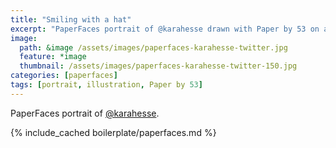 ```yaml
---
title: "Smiling with a hat"
excerpt: "PaperFaces portrait of @karahesse drawn with Paper by 53 on an iPad."
image: 
  path: &image /assets/images/paperfaces-karahesse-twitter.jpg 
  feature: *image
  thumbnail: /assets/images/paperfaces-karahesse-twitter-150.jpg
categories: [paperfaces]
tags: [portrait, illustration, Paper by 53]
---
```


PaperFaces portrait of [@karahesse](https://twitter.com/karahesse).

{% include_cached boilerplate/paperfaces.md %}
